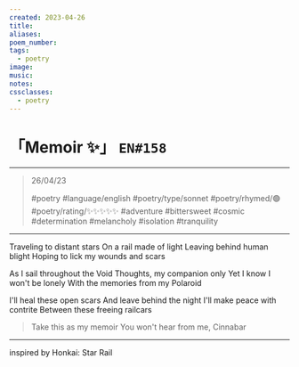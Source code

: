 ```yaml
---
created: 2023-04-26
title:
aliases:
poem_number:
tags:
  - poetry
image:
music:
notes:
cssclasses:
  - poetry
---
```

# 「Memoir ✨」 `EN#158`

---

> 26/04/23
> 
> #poetry 
> #language/english 
> #poetry/type/sonnet 
> #poetry/rhymed/🟢 
> #poetry/rating/✨✨✨✨✨ 
> #adventure #bittersweet #cosmic #determination #melancholy #isolation #tranquility 

---

Traveling to distant stars
On a rail made of light
Leaving behind human blight
Hoping to lick my wounds and scars

As I sail throughout the Void
Thoughts, my companion only
Yet I know I won't be lonely
With the memories from my Polaroid

I'll heal these open scars
And leave behind the night
I'll make peace with contrite
Between these freeing railcars

> Take this as my memoir
> You won't hear from me, Cinnabar

---

inspired by Honkai: Star Rail